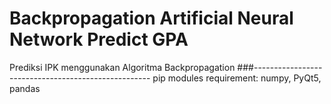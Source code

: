 # Backpropagation Artificial Neural Network Predict GPA
Prediksi IPK menggunakan Algoritma Backpropagation
###----------------------------------------------------
pip modules requirement: numpy, PyQt5, pandas
